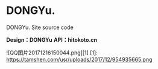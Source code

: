 # DONGYu.
DONGYu. Site source code

**Design：DONGYu**
**API：hitokoto.cn**

![QQ图片20171216150044.png][1]
  [1]: https://tamshen.com/usr/uploads/2017/12/954935665.png
